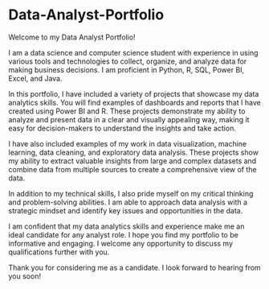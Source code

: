# Data-Analyst-Portfolio

Welcome to my Data Analyst Portfolio!

I am a data science and computer science student with experience in using various tools and technologies to collect, organize, and analyze data for making business decisions. I am proficient in Python, R, SQL, Power BI, Excel, and Java.

In this portfolio, I have included a variety of projects that showcase my data analytics skills. You will find examples of dashboards and reports that I have created using Power BI and R. These projects demonstrate my ability to analyze and present data in a clear and visually appealing way, making it easy for decision-makers to understand the insights and take action.

I have also included examples of my work in data visualization, machine learning, data cleaning, and exploratory data analysis. These projects show my ability to extract valuable insights from large and complex datasets and combine data from multiple sources to create a comprehensive view of the data.

In addition to my technical skills, I also pride myself on my critical thinking and problem-solving abilities. I am able to approach data analysis with a strategic mindset and identify key issues and opportunities in the data.

I am confident that my data analytics skills and experience make me an ideal candidate for any analyst role. I hope you find my portfolio to be informative and engaging. I welcome any opportunity to discuss my qualifications further with you.

Thank you for considering me as a candidate. I look forward to hearing from you soon!
